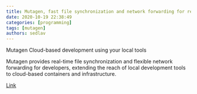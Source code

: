 ```yaml
---
title: Mutagen, fast file synchronization and network forwarding for remote development
date: 2020-10-19 22:38:49
categories: [programming]
tags: [mutagen]
authors: sedlav
---
```


Mutagen Cloud-based development using your local tools

Mutagen provides real-time file synchronization and flexible network forwarding for developers, extending the reach of local development tools to cloud-based containers and infrastructure.

[Link](https://mutagen.io/)
